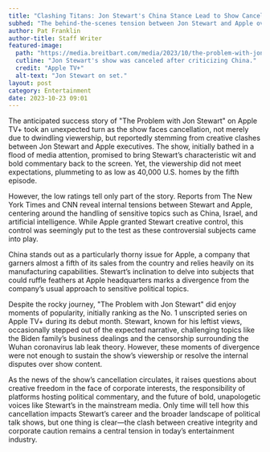 ```yaml
---
title: "Clashing Titans: Jon Stewart's China Stance Lead to Show Cancellation on Apple TV+"
subhed: "The behind-the-scenes tension between Jon Stewart and Apple over China that contributed to the show's unexpected cancellation."
author: Pat Franklin
author-title: Staff Writer
featured-image: 
  path: "https://media.breitbart.com/media/2023/10/the-problem-with-jon-stewart-apple-tv-640x480.jpg"
  cutline: "Jon Stewart's show was canceled after criticizing China."
  credit: "Apple TV+"
  alt-text: "Jon Stewart on set."
layout: post
category: Entertainment
date: 2023-10-23 09:01
---
```


The anticipated success story of "The Problem with Jon Stewart" on Apple TV+ took an unexpected turn as the show faces cancellation, not merely due to dwindling viewership, but reportedly stemming from creative clashes between Jon Stewart and Apple executives. The show, initially bathed in a flood of media attention, promised to bring Stewart’s characteristic wit and bold commentary back to the screen. Yet, the viewership did not meet expectations, plummeting to as low as 40,000 U.S. homes by the fifth episode.

However, the low ratings tell only part of the story. Reports from The New York Times and CNN reveal internal tensions between Stewart and Apple, centering around the handling of sensitive topics such as China, Israel, and artificial intelligence. While Apple granted Stewart creative control, this control was seemingly put to the test as these controversial subjects came into play.

China stands out as a particularly thorny issue for Apple, a company that garners almost a fifth of its sales from the country and relies heavily on its manufacturing capabilities. Stewart’s inclination to delve into subjects that could ruffle feathers at Apple headquarters marks a divergence from the company’s usual approach to sensitive political topics.

Despite the rocky journey, "The Problem with Jon Stewart" did enjoy moments of popularity, initially ranking as the No. 1 unscripted series on Apple TV+ during its debut month. Stewart, known for his leftist views, occasionally stepped out of the expected narrative, challenging topics like the Biden family’s business dealings and the censorship surrounding the Wuhan coronavirus lab leak theory. However, these moments of divergence were not enough to sustain the show’s viewership or resolve the internal disputes over show content.

As the news of the show’s cancellation circulates, it raises questions about creative freedom in the face of corporate interests, the responsibility of platforms hosting political commentary, and the future of bold, unapologetic voices like Stewart’s in the mainstream media. Only time will tell how this cancellation impacts Stewart’s career and the broader landscape of political talk shows, but one thing is clear—the clash between creative integrity and corporate caution remains a central tension in today’s entertainment industry.
